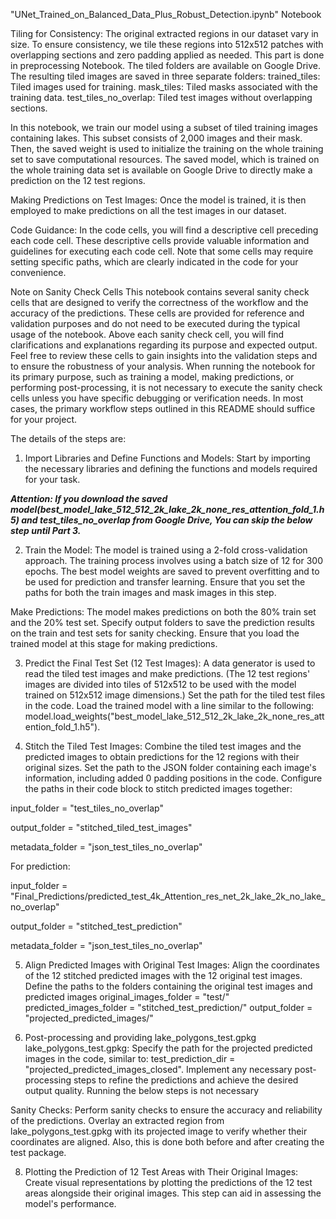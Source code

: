 "UNet_Trained_on_Balanced_Data_Plus_Robust_Detection.ipynb" Notebook

Tiling for Consistency: The original extracted regions in our dataset vary in size. To ensure consistency, we tile these regions into 512x512 patches with overlapping sections and zero padding applied as needed. This part is done in preprocessing Notebook. The tiled folders are available on Google Drive. The resulting tiled images are saved in three separate folders: trained_tiles: Tiled images used for training. mask_tiles: Tiled masks associated with the training data. test_tiles_no_overlap: Tiled test images without overlapping sections.

In this notebook, we train our model using a subset of tiled training images containing lakes. This subset consists of 2,000 images and their mask. Then, the saved weight is used to initialize the training on the whole training set to save computational resources. The saved model, which is trained on the whole training data set is available on Google Drive to directly make a prediction on the 12 test regions.

Making Predictions on Test Images: Once the model is trained, it is then employed to make predictions on all the test images in our dataset.

Code Guidance: In the code cells, you will find a descriptive cell preceding each code cell. These descriptive cells provide valuable information and guidelines for executing each code cell. Note that some cells may require setting specific paths, which are clearly indicated in the code for your convenience.

Note on Sanity Check Cells This notebook contains several sanity check cells that are designed to verify the correctness of the workflow and the accuracy of the predictions. These cells are provided for reference and validation purposes and do not need to be executed during the typical usage of the notebook. Above each sanity check cell, you will find clarifications and explanations regarding its purpose and expected output. Feel free to review these cells to gain insights into the validation steps and to ensure the robustness of your analysis. When running the notebook for its primary purpose, such as training a model, making predictions, or performing post-processing, it is not necessary to execute the sanity check cells unless you have specific debugging or verification needs. In most cases, the primary workflow steps outlined in this README should suffice for your project.

The details of the steps are:

1. Import Libraries and Define Functions and Models: Start by importing the necessary libraries and defining the functions and models required for your task.
   
***Attention: If you download the saved model(best_model_lake_512_512_2k_lake_2k_none_res_attention_fold_1.h5) and test_tiles_no_overlap from Google Drive, You can skip the below step until Part 3.***

2. Train the Model: The model is trained using a 2-fold cross-validation approach. The training process involves using a batch size of 12 for 300 epochs. The best model weights are saved to prevent overfitting and to be used for prediction and transfer learning. Ensure that you set the paths for both the train images and mask images in this step.

Make Predictions: The model makes predictions on both the 80% train set and the 20% test set. Specify output folders to save the prediction results on the train and test sets for sanity checking. Ensure that you load the trained model at this stage for making predictions.

3. Predict the Final Test Set (12 Test Images): A data generator is used to read the tiled test images and make predictions. (The 12 test regions' images are divided into tiles of 512x512 to be used with the model trained on 512x512 image dimensions.) Set the path for the tiled test files in the code. Load the trained model with a line similar to the following: model.load_weights("best_model_lake_512_512_2k_lake_2k_none_res_attention_fold_1.h5").

4. Stitch the Tiled Test Images: Combine the tiled test images and the predicted images to obtain predictions for the 12 regions with their original sizes. Set the path to the JSON folder containing each image's information, including added 0 padding positions in the code. Configure the paths in their code block to stitch predicted images together:

input_folder = "test_tiles_no_overlap"

output_folder = "stitched_tiled_test_images"

metadata_folder = "json_test_tiles_no_overlap"

For prediction:

input_folder = "Final_Predictions/predicted_test_4k_Attention_res_net_2k_lake_2k_no_lake_no_overlap"

output_folder = "stitched_test_prediction"

metadata_folder = "json_test_tiles_no_overlap"

5. Align Predicted Images with Original Test Images: Align the coordinates of the 12 stitched predicted images with the 12 original test images. Define the paths to the folders containing the original test images and predicted images original_images_folder = "test/" predicted_images_folder = "stitched_test_prediction/" output_folder = "projected_predicted_images/"

6. Post-processing and providing lake_polygons_test.gpkg lake_polygons_test.gpkg: Specify the path for the projected predicted images in the code, similar to: test_prediction_dir = "projected_predicted_images_closed".
   Implement any necessary post-processing steps to refine the predictions and achieve the desired output quality.
Running the below steps is not necessary

Sanity Checks: Perform sanity checks to ensure the accuracy and reliability of the predictions. Overlay an extracted region from lake_polygons_test.gpkg with its projected image to verify whether their coordinates are aligned. Also, this is done both before and after creating the test package.

8. Plotting the Prediction of 12 Test Areas with Their Original Images: Create visual representations by plotting the predictions of the 12 test areas alongside their original images. This step can aid in assessing the model's performance.


